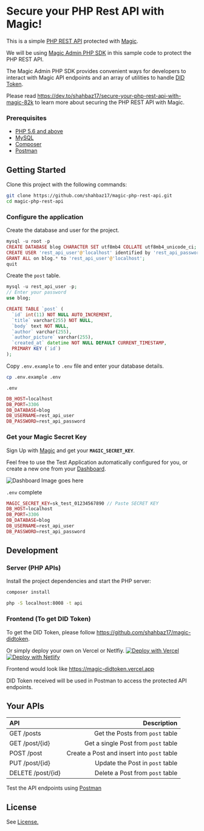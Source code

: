 # Secure your PHP Rest API with Magic!

This is a simple [PHP REST API](https://github.com/shahbaz17/php-rest-api) protected with [Magic](https://magic.link).

We will be using [Magic Admin PHP SDK](https://github.com/magiclabs/magic-admin-php) in this sample code to protect the PHP REST API.

The Magic Admin PHP SDK provides convenient ways for developers to interact with Magic API endpoints and an array of utilities to handle [DID Token](https://docs.magic.link/decentralized-id).

Please read https://dev.to/shahbaz17/secure-your-php-rest-api-with-magic-82k to learn more about securing the PHP REST API with Magic.

### Prerequisites

- [PHP 5.6 and above](https://www.php.net/downloads.php)
- [MySQL](https://www.mysql.com/downloads/)
- [Composer](http://getcomposer.org/)
- [Postman](https://www.postman.com/downloads/)

## Getting Started

Clone this project with the following commands:

```bash
git clone https://github.com/shahbaz17/magic-php-rest-api.git
cd magic-php-rest-api
```

### Configure the application

Create the database and user for the project.

```php
mysql -u root -p
CREATE DATABASE blog CHARACTER SET utf8mb4 COLLATE utf8mb4_unicode_ci;
CREATE USER 'rest_api_user'@'localhost' identified by 'rest_api_password';
GRANT ALL on blog.* to 'rest_api_user'@'localhost';
quit
```

Create the `post` table.

```php
mysql -u rest_api_user -p;
// Enter your password
use blog;

CREATE TABLE `post` (
  `id` int(11) NOT NULL AUTO_INCREMENT,
  `title` varchar(255) NOT NULL,
  `body` text NOT NULL,
  `author` varchar(255),
  `author_picture` varchar(255),
  `created_at` datetime NOT NULL DEFAULT CURRENT_TIMESTAMP,
  PRIMARY KEY (`id`)
);
```

Copy `.env.example` to `.env` file and enter your database details.

```bash
cp .env.example .env
```

`.env`

```php
DB_HOST=localhost
DB_PORT=3306
DB_DATABASE=blog
DB_USERNAME=rest_api_user
DB_PASSWORD=rest_api_password
```

### Get your Magic Secret Key

Sign Up with [Magic](https://dashboard.magic.link/signup) and get your **`MAGIC_SECRET_KEY`**.

Feel free to use the Test Application automatically configured for you, or create a new one from your [Dashboard](https://dashboard.magic.link/app/all_apps).

![Dashboard Image goes here](https://dev-to-uploads.s3.amazonaws.com/i/fnjqvscslu11ih87p94t.png)

`.env` complete

```php
MAGIC_SECRET_KEY=sk_test_01234567890 // Paste SECRET KEY
DB_HOST=localhost
DB_PORT=3306
DB_DATABASE=blog
DB_USERNAME=rest_api_user
DB_PASSWORD=rest_api_password
```

## Development

### Server (PHP APIs)

Install the project dependencies and start the PHP server:

```bash
composer install
```

```bash
php -S localhost:8008 -t api
```

### Frontend (To get DID Token)

To get the DID Token, please follow https://github.com/shahbaz17/magic-didtoken.

Or simply deploy your own on Vercel or Netlfiy.
[![Deploy with Vercel](https://vercel.com/button)](https://vercel.com/new/git/external?repository-url=https%3A%2F%2Fgithub.com%2Fshahbaz17%2Fmagic-didtoken&env=NEXT_PUBLIC_MAGIC_PUBLISHABLE_KEY,MAGIC_SECRET_KEY) [![Deploy with Netlify](https://www.netlify.com/img/deploy/button.svg)](https://app.netlify.com/start/deploy?repository=https://github.com/shahbaz17/magic-didtoken)

Frontend would look like https://magic-didtoken.vercel.app

DID Token received will be used in Postman to access the protected API endpoints.

## Your APIs

| API               |                                Description |
| :---------------- | -----------------------------------------: |
| GET /posts        |            Get the Posts from `post` table |
| GET /post/{id}    |        Get a single Post from `post` table |
| POST /post        | Create a Post and insert into `post` table |
| PUT /post/{id}    |            Update the Post in `post` table |
| DELETE /post/{id} |            Delete a Post from `post` table |

Test the API endpoints using [Postman](https://www.postman.com/)

## License

See [License.](./LICENSE)
